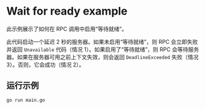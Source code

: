 # Wait for ready example

此示例展示了如何在 RPC 调用中启用“等待就绪”。

此代码启动一个延迟 2 秒的服务器。如果未启用“等待就绪”，则 RPC 会立即失败并返回 `Unavailable` 代码（情况 1）。如果启用了“等待就绪”，则 RPC 会等待服务器。如果在服务器可用之前上下文失效，则会返回 `DeadlineExceeded` 失败（情况 3）。否则，它会成功（情况 2）。

## 运行示例

```
go run main.go
```

